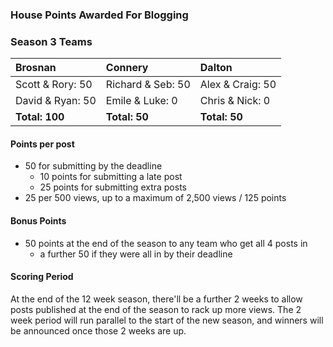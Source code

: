 ### House Points Awarded For Blogging

### Season 3 Teams

| Brosnan           | Connery           | Dalton           |
| :---------------- | :---------------- | :--------------- |
| Scott & Rory: 50  | Richard & Seb: 50 | Alex & Craig: 50 |
| David & Ryan: 50  | Emile & Luke: 0   | Chris & Nick: 0  |
| **Total: 100**    | **Total: 50**     | **Total: 50**    |

#### Points per post
  - 50 for submitting by the deadline
    - 10 points for submitting a late post
    - 25 points for submitting extra posts
  - 25 per 500 views, up to a maximum of 2,500 views / 125 points

#### Bonus Points
  - 50 points at the end of the season to any team who get all 4 posts in
    - a further 50 if they were all in by their deadline

#### Scoring Period
At the end of the 12 week season, there'll be a further 2 weeks to allow posts published at the end of the season to rack up more views. The 2 week period will run parallel to the start of the new season, and winners will be announced once those 2 weeks are up.
